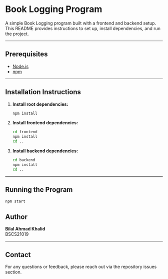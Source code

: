 # Book Logging Program

A simple Book Logging program built with a frontend and backend setup. This README provides instructions to set up, install dependencies, and run the project.

---

## Prerequisites

- [Node.js](https://nodejs.org/)
- [npm](https://www.npmjs.com/)

---

## Installation Instructions

1. **Install root dependencies:**
   ```bash
   npm install
   ```

2. **Install frontend dependencies:**
   ```bash
   cd frontend
   npm install
   cd ..
   ```

3. **Install backend dependencies:**
   ```bash
   cd backend
   npm install
   cd ..
   ```

---

## Running the Program

```bash
npm start
```

## Author

**Bilal Ahmad Khalid**  
BSCS21019

---

## Contact

For any questions or feedback, please reach out via the repository issues section.
